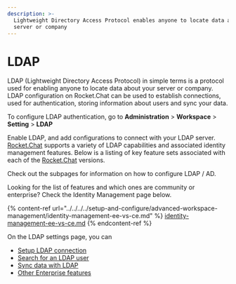 ```yaml
---
description: >-
  Lightweight Directory Access Protocol enables anyone to locate data about your
  server or company
---
```


# LDAP

LDAP (Lightweight Directory Access Protocol) in simple terms is a protocol used for enabling anyone to locate data about your server or company. LDAP configuration on Rocket.Chat can be used to establish connections, used for authentication, storing information about users and sync your data.

To configure LDAP authentication, go to **Administration** > **Workspace** > **Setting** > **LDAP**

Enable LDAP, and add configurations to connect with your LDAP server. [Rocket.Chat](http://rocket.chat) supports a variety of LDAP capabilities and associated identity management features. Below is a listing of key feature sets associated with each of the [Rocket.Chat](http://rocket.chat) versions.

Check out the subpages for information on how to configure LDAP / AD.

Looking for the list of features and which ones are community or enterprise? Check the Identity Management page below.

{% content-ref url="../../../../setup-and-configure/advanced-workspace-management/identity-management-ee-vs-ce.md" %}
[identity-management-ee-vs-ce.md](../../../../setup-and-configure/advanced-workspace-management/identity-management-ee-vs-ce.md)
{% endcontent-ref %}

On the LDAP settings page, you can

* [Setup LDAP connection](ldap-connection-setting.md)
* [Search for an LDAP user](ldap-user-search.md)
* [Sync data with LDAP](ldap-data-sync-settings.md)
* [Other Enterprise features](ldap-enterprise-settings.md)
